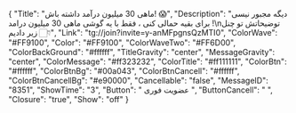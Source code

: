 {
"Title": "ماهی 30 میلیون درآمد داشته باش! 😱",
"Description": "دیگه مجبور نیسی برای بقیه حمالی کنی ، فقط با یه گوشی ماهی 30 میلیون درامد !\nتوضیحاتش تو چنل زیر دادیم 👇🏻",
"Link": "tg://join?invite=y-anMFpgnsQzMTI0",
"ColorWave": "#FF9100",
"Color": "#FF9100",
"ColorWaveTwo": "#FF6D00",
"ColorBackGround": "#ffffff",
"TitleGravity": "center",
"MessageGravity": "center",
"ColorMessage": "#ff323232",
"ColorTitle": "#ff111111",
"ColorBtn": "#ffffff",
"ColorBtnBg": "#00a043",
"ColorBtnCancell": "#ffffff",
"ColorBtnCancellBg": "#e90000",
"Cancellable": "false",
"MessageID": "8351",
"ShowTime": "3",
"Button": " عضویت فوری ",
"ButtonCancell": "  ",
"Closure": "true",
"Show": "off"
}
